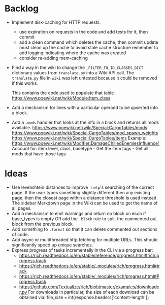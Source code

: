 # Backlog

* Implement disk-caching for HTTP requests.
    - use expiration on requests in the code and add tests for it, then commit
    - add a clean command which deletes the cache, then commit
        update must clean up the cache to avoid stale cache structure
        remember to add logging indicating where the cache was created
    - consider re-adding mem-caching

* Find a way in the wiki to change the `_FILTER_TO_ID_CLASSES_DICT` dictionary values from `translate.py` into a Wiki API call.
    The `translate.py` file in `wiki` was left untested because it could be removed if this works.

    This contains the code used to populate that table
    https://www.poewiki.net/wiki/Module:Item_class
* Add a mechanism for lines with a particular operand to be upserted into a block.
* Add a `.mods` handler that looks at the info in a block and returns all mods available.
    https://www.poewiki.net/wiki/Special:CargoTables/mods
    https://www.poewiki.net/wiki/Special:CargoTables/mod_spawn_weights
    https://www.poewiki.net/wiki/Special:CargoTables/items
    Example: https://www.poewiki.net/wiki/Modifier:DamageChilledEnemiesInfluence1
        Account for: item level, class, basetype
        - Get the item tags
        - Get all mods that have those tags

# Ideas
* Use levenshtein distances to improve `-help`'s searching of the correct page.
    If the user types something slightly different then any existing page, then the closest page within a distance threshold is used instead.
    The sidebar Markdown page in the Wiki can be used to get the name of all pages.
* Add a mechanism to emit warnings and return no block on econ if base_types is empty OR add the `.block` rule to split the commented out block from the previous block.
* Add something to `.format` so that it can delete commented out sections of code.
* Add async or multithreaded http fetching for multiple URLs. This should significantly speed up unique searches.
* Express progress of tasks incrementally in the CLI via a progress bar:
    - https://rich.readthedocs.io/en/stable/reference/progress.html#rich.progress.track
    - https://rich.readthedocs.io/en/stable/_modules/rich/progress.html#track
    - https://rich.readthedocs.io/en/stable/_modules/rich/progress.html#Progress.track
    - https://github.com/Textualize/rich/blob/master/examples/downloader.py
    For downloads in particular, the size of each download can be obtained via:
        file_size = int(response.headers['content-length'])